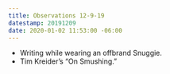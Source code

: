 ```yaml
---
title: Observations 12-9-19
datestamp: 20191209
date: 2020-01-02 11:53:00 -06:00
---
```


- Writing while wearing an offbrand Snuggie.
- Tim Kreider’s “On Smushing.”
